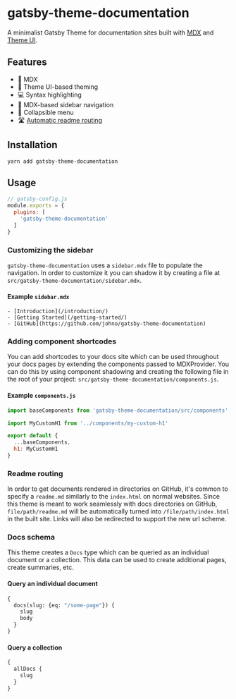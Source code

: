 # gatsby-theme-documentation

A minimalist Gatsby Theme for documentation sites built with
[MDX](https://mdxjs.com) and [Theme UI](https://theme-ui.com).

## Features

- 📑 MDX
- 🎨 Theme UI-based theming
- 💻 Syntax highlighting
- 📰 MDX-based sidebar navigation
- 🍔 Collapsible menu
- 🛣 [Automatic readme routing](#readme-routing)

## Installation

```
yarn add gatsby-theme-documentation
```

## Usage

```js
// gatsby-config.js
module.exports = {
  plugins: [
    'gatsby-theme-documentation'
  ]
}
```

### Customizing the sidebar

`gatsby-theme-documentation` uses a `sidebar.mdx` file to populate the navigation.
In order to customize it you can shadow it by creating a file at
`src/gatsby-theme-documentation/sidebar.mdx`.

#### Example `sidebar.mdx`

```mdx
- [Introduction](/introduction/)
- [Getting Started](/getting-started/)
- [GitHub](https://github.com/johno/gatsby-theme-documentation)
```

### Adding component shortcodes

You can add shortcodes to your docs site which can be used throughout
your docs pages by extending the components passed to MDXProvider. You
can do this by using component shadowing and creating the following file
in the root of your project: `src/gatsby-theme-documentation/components.js`.

#### Example `components.js`

```js
import baseComponents from 'gatsby-theme-documentation/src/components'

import MyCustomH1 from '../components/my-custom-h1'

export default {
  ...baseComponents,
  h1: MyCustomH1
}
```

### Readme routing

In order to get documents rendered in directories on GitHub, it's common
to specify a `readme.md` similarly to the `index.html` on normal websites.
Since this theme is meant to work seamlessly with docs directories on GitHub,
`file/path/readme.md` will be automatically turned into `/file/path/index.html`
in the built site. Links will also be redirected to support the new url scheme.

### Docs schema

This theme creates a `Docs` type which can be queried as
an individual document or a collection. This data can be
used to create additional pages, create summaries, etc.

#### Query an individual document

```graphql
{
  docs(slug: {eq: "/some-page"}) {
    slug
    body
  }
}
```

#### Query a collection

```graphql
{
  allDocs {
    slug
  }
}
```
